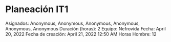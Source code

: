 # Planeación IT1

Asignados: Anonymous, Anonymous, Anonymous, Anonymous, Anonymous, Anonymous
Duración (horas): 2
Equipo: Nefrovida
Fecha: April 20, 2022
Fecha de creación: April 21, 2022 12:50 AM
Horas Hombre: 12